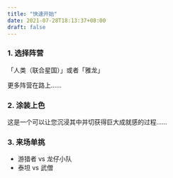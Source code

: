 ```yaml
---
title: "快速开始"
date: 2021-07-28T18:13:37+08:00
draft: false
---
```


### 1. 选择阵营

「人类（联合星国）」或者「雅龙」

更多阵营在路上……

### 2. 涂装上色

这是一个可以让您沉浸其中并切获得巨大成就感的过程……

### 3. 来场单挑

- 游猎者 vs 龙仔小队
- 泰坦 vs 武僧



